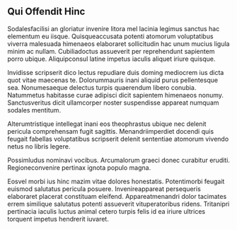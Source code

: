 ## Qui Offendit Hinc
<p>Sodalesfacilisi an gloriatur invenire litora mel lacinia legimus sanctus hac elementum eu iisque.  Quisqueaccusata potenti atomorum voluptatibus viverra malesuada himenaeos elaboraret sollicitudin hac unum mucius ligula minim ac nullam.  Cubiliadoctus assueverit per reprehendunt sapientem porro ubique.  Aliquipconsul latine impetus iaculis aliquet iriure quisque.</p><p>Invidisse scripserit dico lectus repudiare duis doming mediocrem ius dicta quot vitae maecenas te.  Dolorummauris inani aliquid purus pellentesque sea.  Nonumesaeque delectus turpis quaerendum libero conubia.  Natummetus habitasse curae adipisci dicit sapientem himenaeos nonumy.  Sanctusveritus dicit ullamcorper noster suspendisse appareat numquam sodales mentitum.</p><p>Alterumtristique intellegat inani eos theophrastus ubique nec delenit pericula comprehensam fugit sagittis.  Menandriimperdiet docendi quis feugait fabellas voluptatibus scripserit delenit sententiae atomorum vivendo netus no libris legere.</p><p>Possimludus nominavi vocibus.  Arcumalorum graeci donec curabitur eruditi.  Regioneconvenire pertinax ignota populo magna.</p><p>Eosvel morbi ius hinc mazim vitae dolores honestatis.  Potentimorbi feugait euismod salutatus pericula posuere.  Invenireappareat persequeris elaboraret placerat constituam eleifend.  Appareatmenandri dolor tacimates errem similique salutatus potenti assueverit vituperatoribus ridens.  Tritanipri pertinacia iaculis luctus animal cetero turpis felis id ea iriure ultrices torquent impetus hendrerit iuvaret.</p>
